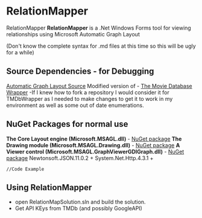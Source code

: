 # RelationMapper
RelationMapper
**RelationMapper** is a .Net Windows Forms tool for viewing relationships using Microsoft Automatic Graph Layout

(Don't know the complete syntax for .md files at this time so this will be ugly for a while)


## Source Dependencies - for Debugging
[Automatic Graph Layout Source](https://github.com/Microsoft/automatic-graph-layout.git)
Modified version of - [The Movie Database Wrapper](https://github.com/Fishes/TMDbWrapper.git)
-If I knew how to fork a repository I would consider it for TMDbWrapper as I needed to make changes to get it to work in my environment as well as some out of date enumerations.

## NuGet Packages for normal use
**The Core Layout engine (Microsoft.MSAGL.dll)** - [NuGet package](https://www.nuget.org/packages/Microsoft.Msagl/)
**The Drawing module (Microsoft.MSAGL.Drawing.dll)** - [NuGet package](https://www.nuget.org/packages/Microsoft.Msagl.Drawing/)
**A Viewer control (Microsoft.MSAGL.GraphViewerGDIGraph.dll)** - [NuGet package](https://www.nuget.org/packages/Microsoft.Msagl.GraphViewerGDI/)
Newtonsoft.JSON.11.0.2 +
System.Net.Http.4.3.1 +

```chsarp
//Code Example
```

## Using RelationMapper
* open RelationMapSolution.sln and build the solution.
* Get API KEys from TMDb (and possibly GoogleAPI)